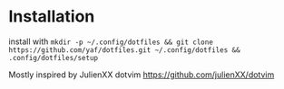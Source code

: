 Installation
============

install with
`mkdir -p ~/.config/dotfiles && git clone https://github.com/yaf/dotfiles.git ~/.config/dotfiles && .config/dotfiles/setup`

Mostly inspired by JulienXX dotvim https://github.com/julienXX/dotvim

